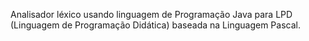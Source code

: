 Analisador léxico usando linguagem de Programação Java para LPD (Linguagem de Programação Didática) baseada na Linguagem Pascal.
